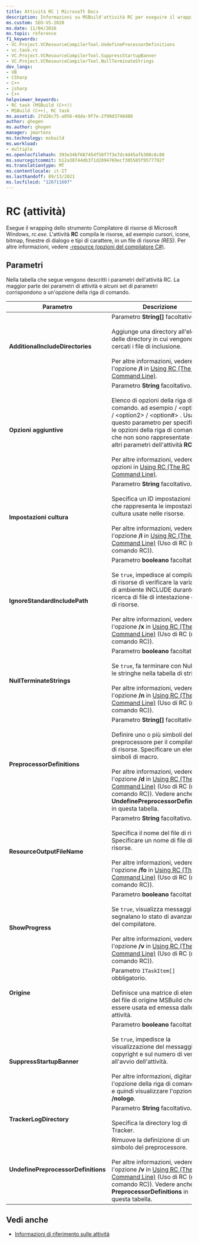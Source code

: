 ```yaml
---
title: Attività RC | Microsoft Docs
description: Informazioni su MSBuild'attività RC per eseguire il wrapping dello strumento compilatore di risorse di Microsoft Windows, rc.exe, che compila le risorse in un file con estensione res.
ms.custom: SEO-VS-2020
ms.date: 11/04/2016
ms.topic: reference
f1_keywords:
- VC.Project.VCResourceCompilerTool.UndefineProcessorDefinitions
- vc.task.rc
- VC.Project.VCResourceCompilerTool.SuppressStartupBanner
- VC.Project.VCResourceCompilerTool.NullTerminateStrings
dev_langs:
- VB
- CSharp
- C++
- jsharp
- C++
helpviewer_keywords:
- RC task (MSBuild (C++))
- MSBuild (C++), RC task
ms.assetid: 2fd26c75-a056-4dda-9f7e-2f90d3748d88
author: ghogen
ms.author: ghogen
manager: jmartens
ms.technology: msbuild
ms.workload:
- multiple
ms.openlocfilehash: 393e34bf68745df58f7f3e7dc4d45afb308c6c80
ms.sourcegitcommit: b12a38744db371d2894769ecf305585f9577792f
ms.translationtype: MT
ms.contentlocale: it-IT
ms.lasthandoff: 09/13/2021
ms.locfileid: "126711607"
---
```

# <a name="rc-task"></a>RC (attività)

Esegue il wrapping dello strumento Compilatore di risorse di Microsoft Windows, *rc.exe*. L'attività **RC** compila le risorse, ad esempio cursori, icone, bitmap, finestre di dialogo e tipi di carattere, in un file di risorse *(RES)*. Per altre informazioni, vedere [-resource (opzioni del compilatore C#)](/windows/desktop/menurc/resource-compiler).

## <a name="parameters"></a>Parametri

 Nella tabella che segue vengono descritti i parametri dell'attività RC. La maggior parte dei parametri di attività e alcuni set di parametri corrispondono a un'opzione della riga di comando.

|Parametro|Descrizione|
|---------------|-----------------|
|**AdditionalIncludeDirectories**|Parametro **String[]** facoltativo.<br /><br /> Aggiunge una directory all'elenco delle directory in cui vengono cercati i file di inclusione.<br /><br /> Per altre informazioni, vedere l'opzione **/I** in [Using RC (The RC Command Line)](/windows/win32/menurc/using-rc-the-rc-command-line-).|
|**Opzioni aggiuntive**|Parametro **String** facoltativo.<br /><br /> Elenco di opzioni della riga di comando. ad esempio / \<option1>  / \<option2>  / \<option#> . Usare questo parametro per specificare le opzioni della riga di comando che non sono rappresentate da altri parametri dell'attività **RC**.<br /><br /> Per altre informazioni, vedere le opzioni in [ Using RC (The RC Command Line)](/windows/win32/menurc/using-rc-the-rc-command-line-).|
|**Impostazioni cultura**|Parametro **String** facoltativo.<br /><br /> Specifica un ID impostazioni locali che rappresenta le impostazioni cultura usate nelle risorse.<br /><br /> Per altre informazioni, vedere l'opzione **/l** in [Using RC (The RC Command Line)](/windows/win32/menurc/using-rc-the-rc-command-line-) (Uso di RC (riga di comando RC)).|
|**IgnoreStandardIncludePath**|Parametro **booleano** facoltativo.<br /><br /> Se `true`, impedisce al compilatore di risorse di verificare la variabile di ambiente INCLUDE durante la ricerca di file di intestazione o file di risorse.<br /><br /> Per altre informazioni, vedere l'opzione **/x** in [Using RC (The RC Command Line)](/windows/win32/menurc/using-rc-the-rc-command-line-) (Uso di RC (riga di comando RC)).|
|**NullTerminateStrings**|Parametro **booleano** facoltativo.<br /><br /> Se `true`, fa terminare con Null tutte le stringhe nella tabella di stringhe.<br /><br /> Per altre informazioni, vedere l'opzione **/n** in [Using RC (The RC Command Line)](/windows/win32/menurc/using-rc-the-rc-command-line-) (Uso di RC (riga di comando RC)).|
|**PreprocessorDefinitions**|Parametro **String[]** facoltativo.<br /><br /> Definire uno o più simboli del preprocessore per il compilatore di risorse. Specificare un elenco di simboli di macro.<br /><br /> Per altre informazioni, vedere l'opzione **/d** in [ Using RC (The RC Command Line)](/windows/win32/menurc/using-rc-the-rc-command-line-) (Uso di RC (riga di comando RC)). Vedere anche **UndefinePreprocessorDefinitions** in questa tabella.|
|**ResourceOutputFileName**|Parametro **String** facoltativo.<br /><br /> Specifica il nome del file di risorse. Specificare un nome di file di risorse.<br /><br /> Per altre informazioni, vedere l'opzione **/fo** in [Using RC (The RC Command Line)](/windows/win32/menurc/using-rc-the-rc-command-line-) (Uso di RC (riga di comando RC)).|
|**ShowProgress**|Parametro **booleano** facoltativo.<br /><br /> Se `true`, visualizza messaggi che segnalano lo stato di avanzamento del compilatore.<br /><br /> Per altre informazioni, vedere l'opzione **/v** in [Using RC (The RC Command Line)](/windows/win32/menurc/using-rc-the-rc-command-line-) (Uso di RC (riga di comando RC)).|
|**Origine**|Parametro `ITaskItem[]` obbligatorio.<br /><br /> Definisce una matrice di elementi del file di origine MSBuild che può essere usata ed emessa dalle attività.|
|**SuppressStartupBanner**|Parametro **booleano** facoltativo.<br /><br /> Se `true`, impedisce la visualizzazione del messaggio sul copyright e sul numero di versione all'avvio dell'attività.<br /><br /> Per altre informazioni, digitare l'opzione della riga di comando **/?** e quindi visualizzare l'opzione **/nologo**.|
|**TrackerLogDirectory**|Parametro **String** facoltativo.<br /><br /> Specifica la directory log di Tracker.|
|**UndefinePreprocessorDefinitions**|Rimuove la definizione di un simbolo del preprocessore.<br /><br /> Per altre informazioni, vedere l'opzione **/v** in [Using RC (The RC Command Line)](/windows/win32/menurc/using-rc-the-rc-command-line-) (Uso di RC (riga di comando RC)). Vedere anche **PreprocessorDefinitions** in questa tabella.|

## <a name="see-also"></a>Vedi anche

- [Informazioni di riferimento sulle attività](../msbuild/msbuild-task-reference.md)